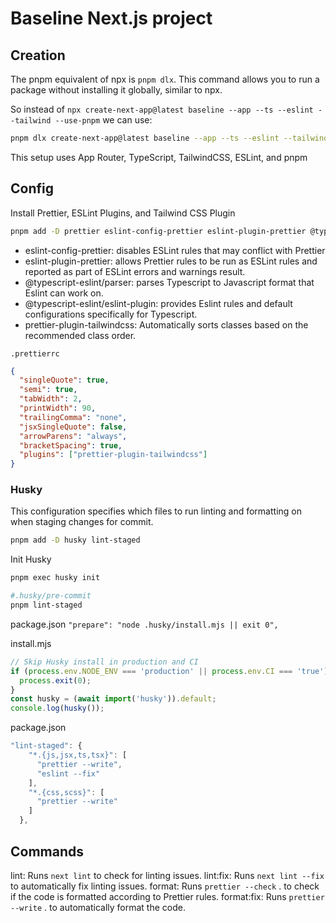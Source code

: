 # Baseline Next.js project

## Creation

The pnpm equivalent of npx is `pnpm dlx`. This command allows you to run a package without installing it globally, similar to npx.

So instead of `npx create-next-app@latest baseline --app --ts --eslint --tailwind --use-pnpm` we can use:

```bash
pnpm dlx create-next-app@latest baseline --app --ts --eslint --tailwind --use-pnpm
```

This setup uses App Router, TypeScript, TailwindCSS, ESLint, and pnpm

## Config

Install Prettier, ESLint Plugins, and Tailwind CSS Plugin

```bash
pnpm add -D prettier eslint-config-prettier eslint-plugin-prettier @typescript-eslint/parser @typescript-eslint/eslint-plugin eslint-plugin-tailwindcss prettier-plugin-tailwindcss
```

- eslint-config-prettier: disables ESLint rules that may conflict with Prettier
- eslint-plugin-prettier: allows Prettier rules to be run as ESLint rules and reported as part of ESLint errors and warnings result.
- @typescript-eslint/parser: parses Typescript to Javascript format that Eslint can work on.
- @typescript-eslint/eslint-plugin: provides Eslint rules and default configurations specifically for Typescript.
- prettier-plugin-tailwindcss: Automatically sorts classes based on the recommended class order.

`.prettierrc`

```json
{
  "singleQuote": true,
  "semi": true,
  "tabWidth": 2,
  "printWidth": 90,
  "trailingComma": "none",
  "jsxSingleQuote": false,
  "arrowParens": "always",
  "bracketSpacing": true,
  "plugins": ["prettier-plugin-tailwindcss"]
}
```

### Husky

This configuration specifies which files to run linting and formatting on when staging changes for commit.

```bash
pnpm add -D husky lint-staged
```

Init Husky

```bash
pnpm exec husky init
```

```bash
#.husky/pre-commit
pnpm lint-staged
```

package.json
`"prepare": "node .husky/install.mjs || exit 0",`

install.mjs

```js
// Skip Husky install in production and CI
if (process.env.NODE_ENV === 'production' || process.env.CI === 'true') {
  process.exit(0);
}
const husky = (await import('husky')).default;
console.log(husky());
```

package.json

```js
"lint-staged": {
    "*.{js,jsx,ts,tsx}": [
      "prettier --write",
      "eslint --fix"
    ],
    "*.{css,scss}": [
      "prettier --write"
    ]
  },
```

## Commands

lint: Runs `next lint` to check for linting issues.
lint:fix: Runs `next lint --fix` to automatically fix linting issues.
format: Runs `prettier --check` . to check if the code is formatted according to Prettier rules.
format:fix: Runs `prettier --write` . to automatically format the code.

